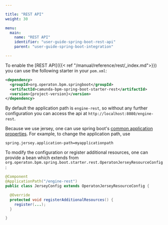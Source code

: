 ```yaml
---

title: "REST API"
weight: 30

menu:
  main:
    name: "REST API"
    identifier: "user-guide-spring-boot-rest-api"
    parent: "user-guide-spring-boot-integration"

---
```


To enable the [REST API]({{< ref "/manual/reference/rest/_index.md">}}) you can use the following starter in your `pom.xml`:

```xml
<dependency>
  <groupId>org.operaton.bpm.springboot</groupId>
  <artifactId>camunda-bpm-spring-boot-starter-rest</artifactId>
  <version>{project-version}</version>
</dependency>
```

By default the application path is `engine-rest`, so without any further configuration you can access the api at `http://localhost:8080/engine-rest`.

Because we use jersey, one can use spring boot's [common application properties](http://docs.spring.io/spring-boot/docs/current/reference/html/common-application-properties.html).
For example, to change the application path, use
```properties
spring.jersey.application-path=myapplicationpath
```

To modify the configuration or register additional resources, one can provide a bean which extends from
`org.operaton.bpm.spring.boot.starter.rest.OperatonJerseyResourceConfig`:

```java
@Component
@ApplicationPath("/engine-rest")
public class JerseyConfig extends OperatonJerseyResourceConfig {

  @Override
  protected void registerAdditionalResources() {
    register(...);
  }

}
```
